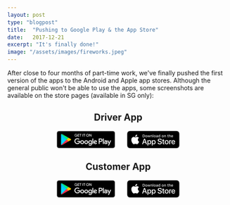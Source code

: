 ```yaml
---
layout: post
type: "blogpost"
title:  "Pushing to Google Play & the App Store"
date:   2017-12-21
excerpt: "It's finally done!"
image: "/assets/images/fireworks.jpeg"
---
```


After close to four months of part-time work, we've finally pushed the first version of the apps to the Android and Apple app stores. Although the general public won't be able to use the apps, some screenshots are available on the store pages (available in SG only):

<h2 align="middle">Driver App</h2>

<div align="middle" style="width: 280px; height: 40px; margin: auto;">
<a href="https://play.google.com/store/apps/details?id=com.wlhdriver"><img src="/assets/images/google-play-badge.png" style="max-height: 40px; float: left;" /></a>
<a href="https://itunes.apple.com/sg/app/wulihao-driver/id1329646723?mt=8"><img src="/assets/images/app-store-badge.svg" style="max-height: 40px; float: right;"/></a>
</div>

<p></p>

<h2 align="middle">Customer App</h2>
<div align="middle" style="width: 280px; height: 40px; margin: auto;">
<a href="https://play.google.com/store/apps/details?id=com.wlhtest"><img src="/assets/images/google-play-badge.png" style="max-height: 40px; float: left;" /></a>
<a href="https://itunes.apple.com/sg/app/wulihao-customer/id1329632820?mt=8"><img src="/assets/images/app-store-badge.svg" style="max-height: 40px; float: right;"/></a>
</div>